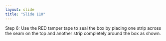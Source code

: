 ```yaml
---
layout: slide
title: "Slide 110"
---
```


Step 6: Use the RED tamper tape to seal the box by placing one strip across the seam on the top and another strip completely around the box as shown.